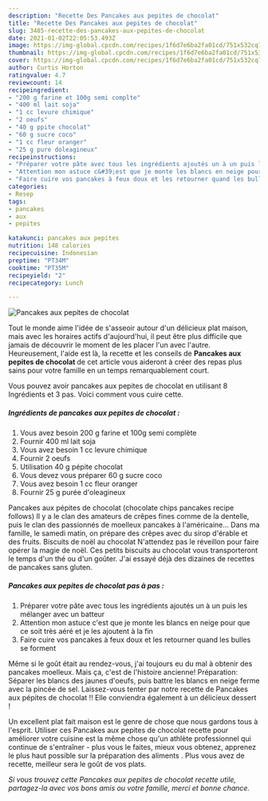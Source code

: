 ```yaml
---
description: "Recette Des Pancakes aux pepites de chocolat"
title: "Recette Des Pancakes aux pepites de chocolat"
slug: 3485-recette-des-pancakes-aux-pepites-de-chocolat
date: 2021-01-02T22:05:53.493Z
image: https://img-global.cpcdn.com/recipes/1f6d7e6ba2fa01cd/751x532cq70/pancakes-aux-pepites-de-chocolat-photo-principale-de-la-recette.jpg
thumbnail: https://img-global.cpcdn.com/recipes/1f6d7e6ba2fa01cd/751x532cq70/pancakes-aux-pepites-de-chocolat-photo-principale-de-la-recette.jpg
cover: https://img-global.cpcdn.com/recipes/1f6d7e6ba2fa01cd/751x532cq70/pancakes-aux-pepites-de-chocolat-photo-principale-de-la-recette.jpg
author: Curtis Horton
ratingvalue: 4.7
reviewcount: 14
recipeingredient:
- "200 g farine et 100g semi complte"
- "400 ml lait soja"
- "1 cc levure chimique"
- "2 oeufs"
- "40 g ppite chocolat"
- "60 g sucre coco"
- "1 cc fleur oranger"
- "25 g pure doleagineux"
recipeinstructions:
- "Préparer votre pâte avec tous les ingrédients ajoutés un à un puis les mélanger avec un batteur"
- "Attention mon astuce c&#39;est que je monte les blancs en neige pour que ce soit très aéré et je les ajoutent à la fin"
- "Faire cuire vos pancakes à feux doux et les retourner quand les bulles se forment"
categories:
- Resep
tags:
- pancakes
- aux
- pepites

katakunci: pancakes aux pepites 
nutrition: 148 calories
recipecuisine: Indonesian
preptime: "PT34M"
cooktime: "PT35M"
recipeyield: "2"
recipecategory: Lunch

---
```



![Pancakes aux pepites de chocolat](https://img-global.cpcdn.com/recipes/1f6d7e6ba2fa01cd/751x532cq70/pancakes-aux-pepites-de-chocolat-photo-principale-de-la-recette.jpg)

Tout le monde aime l'idée de s'asseoir autour d'un délicieux plat maison, mais avec les horaires actifs d'aujourd'hui, il peut être plus difficile que jamais de découvrir le moment de les placer l'un avec l'autre. Heureusement, l'aide est là, la recette et les conseils de <strong> Pancakes aux pepites de chocolat </strong> de cet article vous aideront à créer des repas plus sains pour votre famille en un temps remarquablement court.

<!--inarticleads1-->

Vous pouvez avoir pancakes aux pepites de chocolat en utilisant 8 Ingrédients et 3 pas. Voici comment vous cuire cette.

##### Ingrédients de pancakes aux pepites de chocolat :

1. Vous avez besoin 200 g farine et 100g semi complète
1. Fournir 400 ml lait soja
1. Vous avez besoin 1 cc levure chimique
1. Fournir 2 oeufs
1. Utilisation 40 g pépite chocolat
1. Vous devez vous préparer 60 g sucre coco
1. Vous avez besoin 1 cc fleur oranger
1. Fournir 25 g purée d&#39;oleagineux


Pancakes aux pépites de chocolat (chocolate chips pancakes recipe follows) Il y a le clan des amateurs de crêpes fines comme de la dentelle, puis le clan des passionnés de moelleux pancakes à l&#39;américaine… Dans ma famille, le samedi matin, on prépare des crêpes avec du sirop d&#39;érable et des fruits. Biscuits de noël au chocolat N&#39;attendez pas le réveillon pour faire opérer la magie de noël. Ces petits biscuits au chocolat vous transporteront le temps d&#39;un thé ou d&#39;un goûter. J&#39;ai essayé déjà des dizaines de recettes de pancakes sans gluten. 

<!--inarticleads2-->

##### Pancakes aux pepites de chocolat pas à pas :

1. Préparer votre pâte avec tous les ingrédients ajoutés un à un puis les mélanger avec un batteur
1. Attention mon astuce c&#39;est que je monte les blancs en neige pour que ce soit très aéré et je les ajoutent à la fin
1. Faire cuire vos pancakes à feux doux et les retourner quand les bulles se forment


Même si le goût était au rendez-vous, j&#39;ai toujours eu du mal à obtenir des pancakes moelleux. Mais ça, c&#39;est de l&#39;histoire ancienne! Préparation: Séparer les blancs des jaunes d&#39;oeufs, puis battre les blancs en neige ferme avec la pincée de sel. Laissez-vous tenter par notre recette de Pancakes aux pépites de chocolat !! Elle conviendra également à un délicieux dessert ! 

<!--inarticleads1-->

<p>
Un excellent plat fait maison est le genre de chose que nous gardons tous à l'esprit. Utiliser ces Pancakes aux pepites de chocolat recette pour améliorer votre cuisine est la même chose qu'un athlète professionnel qui continue de s'entraîner - plus vous le faites, mieux vous obtenez, apprenez le plus haut possible sur la préparation des aliments . Plus vous avez de recette, meilleur sera le goût de vos plats.
</p>

<p>
<i>Si vous trouvez cette Pancakes aux pepites de chocolat recette utile, partagez-la avec vos bons amis ou votre famille, merci et bonne chance.</i>
</p>
